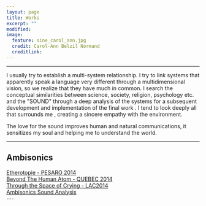 ```yaml
---
layout: page
title: Works
excerpt: ""
modified: 
image:
  feature: sine_carol_ann.jpg
  credit: Carol-Ann Belzil Normand
  creditlink: 
---
```


---
I usually try to establish a multi-system relationship.
I try to link systems that apparently speak a language very different through a multidimensional vision, so we realize that they have much in common.
I search the conceptual similarities between science, society, religion, psychology etc. and the "SOUND" through a deep analysis of the systems for a subsequent development and implementation of the final work .
I tend to look deeply all that surrounds me , creating a sincere empathy with the environment. 

The love for the sound improves human and natural communications, it sensitizes my soul and helping me to understand the world.

---

## Ambisonics

 <div markdown="0"><a href="/works/etherotopie" class="btn">Etherotopie - PESARO 2014</a></div>
<div markdown="0"><a href="/works/beyond" class="btn">Beyond The Human Atom - QUEBEC 2014</a></div>
<div markdown="0"><a href="/works/tincry" class="btn">Through the Space of Crying  - LAC2014</a></div>
<div markdown="0"><a href="http://ecoacoustics.sciencesconf.org/34572" class="btn">Ambisonics Sound Analysis</a></div>
---







